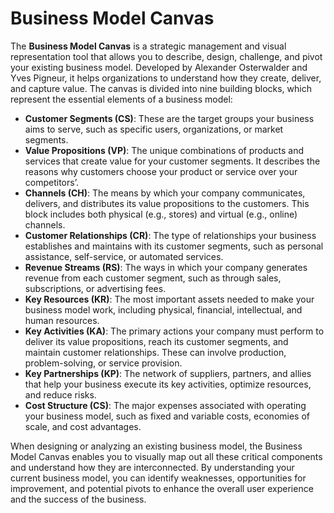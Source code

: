 # Business Model Canvas

The **Business Model Canvas** is a strategic management and visual representation tool that allows you to describe, design, challenge, and pivot your existing business model. Developed by Alexander Osterwalder and Yves Pigneur, it helps organizations to understand how they create, deliver, and capture value. The canvas is divided into nine building blocks, which represent the essential elements of a business model:

- **Customer Segments (CS)**: These are the target groups your business aims to serve, such as specific users, organizations, or market segments.
- **Value Propositions (VP)**: The unique combinations of products and services that create value for your customer segments. It describes the reasons why customers choose your product or service over your competitors’.
- **Channels (CH)**: The means by which your company communicates, delivers, and distributes its value propositions to the customers. This block includes both physical (e.g., stores) and virtual (e.g., online) channels.
- **Customer Relationships (CR)**: The type of relationships your business establishes and maintains with its customer segments, such as personal assistance, self-service, or automated services.
- **Revenue Streams (RS)**: The ways in which your company generates revenue from each customer segment, such as through sales, subscriptions, or advertising fees.
- **Key Resources (KR)**: The most important assets needed to make your business model work, including physical, financial, intellectual, and human resources.
- **Key Activities (KA)**: The primary actions your company must perform to deliver its value propositions, reach its customer segments, and maintain customer relationships. These can involve production, problem-solving, or service provision.
- **Key Partnerships (KP)**: The network of suppliers, partners, and allies that help your business execute its key activities, optimize resources, and reduce risks.
- **Cost Structure (CS)**: The major expenses associated with operating your business model, such as fixed and variable costs, economies of scale, and cost advantages.

When designing or analyzing an existing business model, the Business Model Canvas enables you to visually map out all these critical components and understand how they are interconnected. By understanding your current business model, you can identify weaknesses, opportunities for improvement, and potential pivots to enhance the overall user experience and the success of the business.
